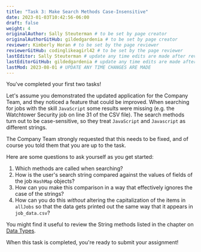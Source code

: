 ```yaml
---
title: "Task 3: Make Search Methods Case-Insensitive"
date: 2023-01-03T10:42:56-06:00
draft: false
weight: 4
originalAuthor: Sally Steuterman # to be set by page creator
originalAuthorGitHub: gildedgardenia # to be set by page creator
reviewer: Kimberly Horan # to be set by the page reviewer
reviewerGitHub: codinglikeagirl42 # to be set by the page reviewer
lastEditor: Sally Steuterman # update any time edits are made after review
lastEditorGitHub: gildedgardenia # update any time edits are made after review
lastMod: 2023-08-01 # UPDATE ANY TIME CHANGES ARE MADE
---
```


You've completed your first two tasks!

Let's assume you demonstrated the updated application for the Company Team, and they noticed a feature that could be improved. When searching for jobs with the skill `JavaScript` some results were missing (e.g. the Watchtower Security job on line 31 of the CSV file). The search methods turn out to be case-sensitive, so they treat `JavaScript` and `Javascript` as different strings.

The Company Team strongly requested that this needs to be fixed, and of course
you told them that you are up to the task.

Here are some questions to ask yourself as you get started:

1. Which methods are called when searching?
2. How is the user's search string compared against the values of fields of the job `HashMap` objects?
3. How can you make this comparison in a way that effectively ignores the case of the strings?
4. How can you do this *without* altering the capitalization of the items in `allJobs` so that the data gets printed out the same way that it appears in `job_data.csv`?

You might find it useful to review the String methods listed in the
chapter on [Data Types](https://education.launchcode.org/java-web-dev-curriculum/data-types/index.html#data-types).

When this task is completed, you're ready to submit your assignment!